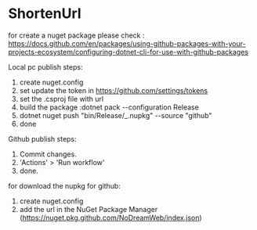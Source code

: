 # ShortenUrl

for create a nuget package please check :
https://docs.github.com/en/packages/using-github-packages-with-your-projects-ecosystem/configuring-dotnet-cli-for-use-with-github-packages

Local pc publish steps:
1. create nuget.config
2. set update the token in https://github.com/settings/tokens
3. set the .csproj file with url
4. build the package :dotnet pack --configuration Release
5. dotnet nuget push "bin/Release/<project>_<version>.nupkg" --source "github"
6. done
  
Github publish steps:
1. Commit changes.
2. 'Actions' > 'Run workflow'
3. done.

for download the nupkg for github:
1. create nuget.config
2. add the url in the NuGet Package Manager (https://nuget.pkg.github.com/NoDreamWeb/index.json)

  

